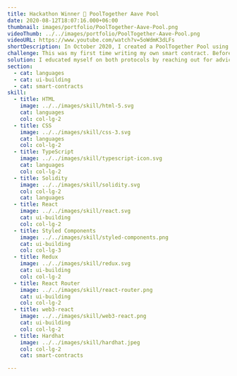 ```yaml
---
title: Hackathon Winner 👻 PoolTogether Aave Pool
date: 2020-08-12T18:07:16.000+06:00
thumbnail: images/portfolio/PoolTogether-Aave-Pool.png
videoThumb: ../../images/portfolio/PoolTogether-Aave-Pool.png
videoURL: https://www.youtube.com/watch?v=5oWdmK3dLFs
shortDescription: In October 2020, I created a PoolTogether Pool using the liquidity protocol Aave. PoolTogether Pools generate prize money from the accrued interest of yield protocols; making for a no-loss money lottery. The aptly named Aave Pool indeed uses Aave protocol to generate and pool the yield prize money.
challenge: This was my first time writing my own smart contract. Before starting to code, I first had to understand how version three of the PoolTogether protocol worked and also how Aave worked in order to integrate them together.
solution: I educated myself on both protocols by reaching out for advice from community members on Discord and reading documentation provided by Aave and PoolTogether. I also built a DApp for users to join and exit the Aave Pool.
section:
  - cat: languages
  - cat: ui-building
  - cat: smart-contracts
skill:
  - title: HTML
    image: ../../images/skill/html-5.svg
    cat: languages
    col: col-lg-2
  - title: CSS
    image: ../../images/skill/css-3.svg
    cat: languages
    col: col-lg-2
  - title: TypeScript
    image: ../../images/skill/typescript-icon.svg
    cat: languages
    col: col-lg-2
  - title: Solidity
    image: ../../images/skill/solidity.svg
    col: col-lg-2
    cat: languages
  - title: React
    image: ../../images/skill/react.svg
    cat: ui-building
    col: col-lg-2
  - title: Styled Components
    image: ../../images/skill/styled-components.png
    cat: ui-building
    col: col-lg-3
  - title: Redux
    image: ../../images/skill/redux.svg
    cat: ui-building
    col: col-lg-2
  - title: React Router
    image: ../../images/skill/react-router.png
    cat: ui-building
    col: col-lg-2
  - title: web3-react
    image: ../../images/skill/web3-react.png
    cat: ui-building
    col: col-lg-2
  - title: Hardhat
    image: ../../images/skill/hardhat.jpeg
    col: col-lg-2
    cat: smart-contracts

---
```

